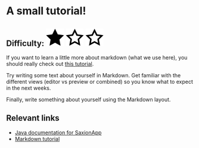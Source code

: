 # A small tutorial!
## Difficulty: ![Filled](../resources/star-filled.svg) ![Outlined](../resources/star-outlined.svg) ![Outlined](../resources/star-outlined.svg) 

If you want to learn a little more about markdown (what we use here), you should really check out [this tutorial](https://www.markdowntutorial.com/).

Try writing some text about yourself in Markdown. Get familiar with the different views (editor vs preview or combined) so you know what to expect in the next weeks.

Finally, write something about yourself using the Markdown layout.

## Relevant links
* [Java documentation for SaxionApp](https://saxionapp.hboictlab.nl/nl/saxion/app/SaxionApp.html)
* [Markdown tutorial](https://www.markdowntutorial.com/)